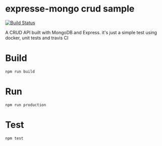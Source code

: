 # expresse-mongo crud sample

[![Build Status](https://travis-ci.org/fabiobranis/express-crud.svg?branch=master)](https://travis-ci.org/fabiobranis)

A CRUD API built with MongoDB and Express.
it's just a simple test using docker, unit tests and travis CI

# Build

`npm run build`

# Run

`npm run production`

# Test

`npm test`